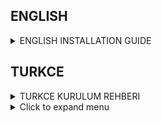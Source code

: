 ## ENGLISH
<details>
  <summary>ENGLISH INSTALLATION GUIDE</summary>
  # GPT-3 Based Chatbot

This is a chatbot application that uses OpenAI's GPT-3 API. The Flask web application sends messages from the user through a web page to the OpenAI API and displays the response from the API on the web page.

## Usage

To use this application, you need to first set your OpenAI API key in the `config.cfg` file. You can also customize the `openai_settings` dictionary with the settings you want to use in your GPT-3 API requests.

To start the application, run the following command in the command line:

```
python app.py
```

After the application is successfully started, open `http://localhost:3131` in your browser and start talking to the chatbot.

## Warnings

- Before using this application, you need to acquire an OpenAI API membership.
- This application creates a log file that records the messages sent by the user. For user privacy, this log file should be stored securely.
- This application is recommended to be used for testing purposes only. Chatbots that will be used in real-world applications should go through a more comprehensive training and validation process.

## Contact

If you have any questions or feedback regarding this application, please feel free to contact me.
</details>




## TURKCE
<details>
  <summary>TURKCE KURULUM REHBERI</summary>
- GPT-3 Tabanlı Kişiselleştirilmiş Chatbot

Bu, OpenAI'nin GPT-3 API'sini kullanarak bir chatbot uygulamasıdır. Flask web uygulaması, bir web sayfası aracılığıyla kullanıcıdan gelen mesajları OpenAI API'sine gönderir ve API'den gelen yanıtı mesaj baloncuğunda gösterir.

- ## Kullanım

Bu uygulamayı kullanmak için önce `ayarlar.cfg` dosyasında OpenAI API anahtarınızı ayarlamanız gerekir. Ayrıca `openai_settings` sözlüğünü, GPT-3 API'si isteklerinde kullanmak istediğiniz ayarlarla özelleştirebilirsiniz.

Uygulamayı başlatmak için, komut satırında şu komutu çalıştırın:

```
python app.py
```

Uygulama başarıyla başlatıldıktan sonra, tarayıcınızda `http://localhost:3131` adresini açın ve chatbot'la konuşmaya başlayabilirsiniz.

- ## Uyarılar

- Bu uygulamayı kullanmak için OpenAI API üyeliğiniz olması gerekmektedir.
- Bu uygulama, kullanıcının gönderdiği mesajları kaydeden bir log dosyası oluşturur. Kullanıcı gizliliği için bu log dosyası güvenli bir şekilde saklanmalıdır.
- Bu uygulamanın yalnızca test amaçlı kullanılması önerilir. Gerçek dünya uygulamalarında kullanılacak chatbot'lar, daha kapsamlı bir eğitim ve doğrulama sürecinden geçmelidir.

- ## İletişim

Bu uygulamayla ilgili herhangi bir sorunuz veya geri bildiriminiz varsa, lütfen bana ulaşın.
```
discord: mertcan#0001
instagram: mertcvn.jpg

```
</details>







<details>
  <summary>Click to expand menu</summary>

  - GPT-3 Tabanlı Kişiselleştirilmiş Chatbot
  - # GPT-3 Tabanlı Kişiselleştirilmiş Chatbot
  # GPT-3 Tabanlı Kişiselleştirilmiş Chatbot
</details>
